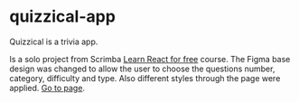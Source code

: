 # quizzical-app

Quizzical is a trivia app. 

Is a solo project from Scrimba [Learn React for free](https://scrimba.com/learn/learnreact) course. The Figma base design was changed to allow the user to choose the questions number, category, difficulty and type. Also different styles through the page were applied. [Go to page](https://victomhl.github.io/quizzical-app/).
